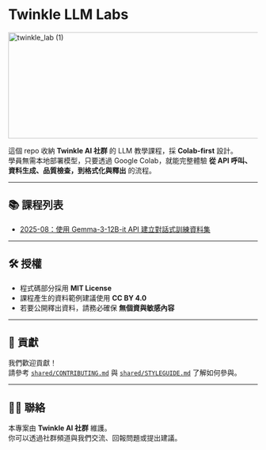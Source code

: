 # Twinkle LLM Labs
<img width="800" height="215" alt="twinkle_lab (1)" src="https://github.com/user-attachments/assets/a532b1dd-1d04-406c-94ba-966dcea672d4" />

這個 repo 收納 **Twinkle AI 社群** 的 LLM 教學課程，採 **Colab-first** 設計。  
學員無需本地部署模型，只要透過 Google Colab，就能完整體驗 **從 API 呼叫、資料生成、品質檢查，到格式化與釋出** 的流程。

---

## 📚 課程列表
- [2025-08：使用 Gemma-3-12B-it API 建立對話式訓練資料集](courses/2025-08-llm-dialogue-dataset/README.md)

---

## 🛠️ 授權
- 程式碼部分採用 **MIT License**  
- 課程產生的資料範例建議使用 **CC BY 4.0**  
- 若要公開釋出資料，請務必確保 **無個資與敏感內容**

---

## 🤝 貢獻
我們歡迎貢獻！  
請參考 [`shared/CONTRIBUTING.md`](shared/CONTRIBUTING.md) 與 [`shared/STYLEGUIDE.md`](shared/STYLEGUIDE.md) 了解如何參與。

---

## 🧑‍💻 聯絡
本專案由 **Twinkle AI 社群** 維護。  
你可以透過社群頻道與我們交流、回報問題或提出建議。